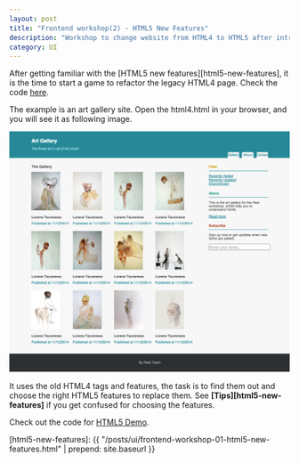 ```yaml
---
layout: post
title: "Frontend workshop(2) - HTML5 New Features"
description: "Workshop to change website from HTML4 to HTML5 after introduction of the HTML5 new features"
category: UI
---
```


After getting familiar with the [HTML5 new features][html5-new-features],
it is the time to start a game to refactor the legacy HTML4 page. Check the code [here](https://github.com/dujuanxian/art_gallery_html4).

The example is an art gallery site. Open the html4.html in your browser, and you will see it as following image.

![HTML4 demo screenshot](/images/2014-12-14-frontend-workshop-02-html5-new-features.png)

It uses the old HTML4 tags and features, the task is to find them out and choose the right HTML5 features to replace them. See **[Tips][html5-new-features]**
if you get confused for choosing the features.

Check out the code for [HTML5 Demo](https://github.com/dujuanxian/art_gallery_html5).

[html5-new-features]: {{ "/posts/ui/frontend-workshop-01-html5-new-features.html" | prepend: site.baseurl }}